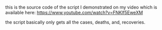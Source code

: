 this is the source code of the script I demonstrated on my video which is available here: https://www.youtube.com/watch?v=FNKlf5EweXM

the script basically only gets all the cases, deaths, and, recoveries.
